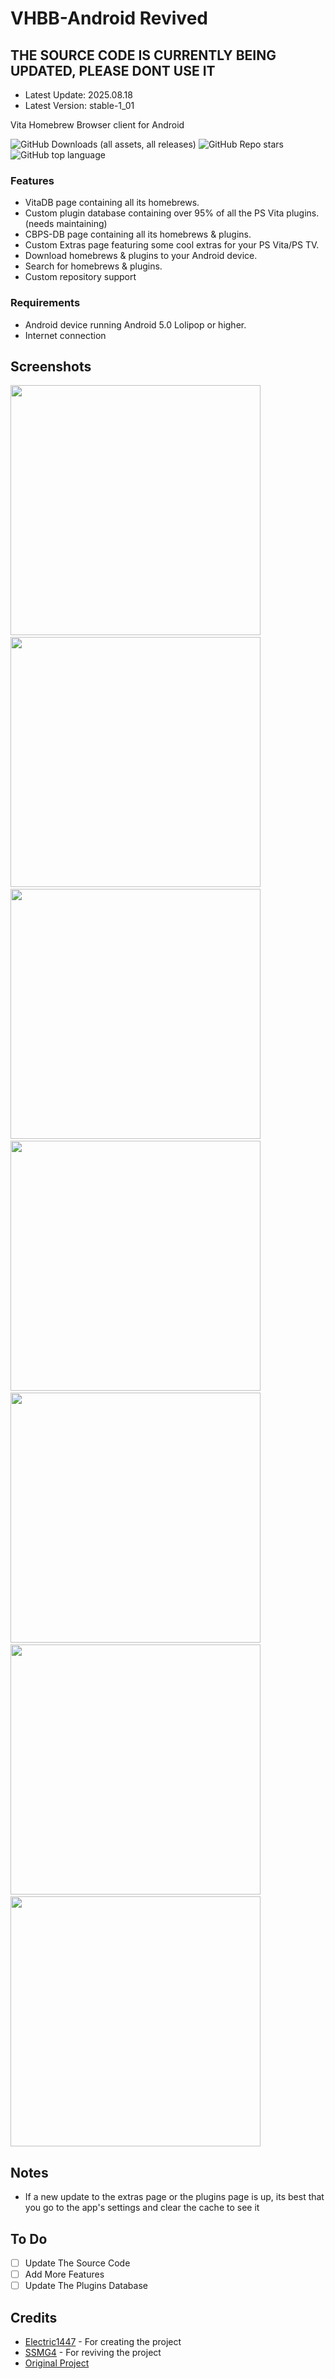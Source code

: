 # VHBB-Android Revived

## THE SOURCE CODE IS CURRENTLY BEING UPDATED, PLEASE DONT USE IT
- Latest Update: 2025.08.18
- Latest Version: stable-1_01

Vita Homebrew Browser client for Android

![GitHub Downloads (all assets, all releases)](https://img.shields.io/github/downloads/SSMG4/VHBB-Android-Revived/total)
![GitHub Repo stars](https://img.shields.io/github/stars/SSMG4/VHBB-Android-Revived)
![GitHub top language](https://img.shields.io/github/languages/top/SSMG4/VHBB-Android-Revived)

### Features
- VitaDB page containing all its homebrews.
- Custom plugin database containing over 95% of all the PS Vita plugins. (needs maintaining)
- CBPS-DB page containing all its homebrews & plugins.
- Custom Extras page featuring some cool extras for your PS Vita/PS TV.
- Download homebrews & plugins to your Android device.
- Search for homebrews & plugins.
- Custom repository support

### Requirements
- Android device running Android 5.0 Lolipop or higher.
- Internet connection

## Screenshots
<img src="screenshots/VitaDB-Preview.png" width="400"> &nbsp; <img src="screenshots/Plugins-Preview.png" width="400"> &nbsp; <img src="screenshots/CBPSDB-Preview.png" width="400"> &nbsp; <img src="screenshots/Extras-Preview.png" width="400"> &nbsp; <img src="screenshots/CustomRepos1-Preview.png" width="400"> &nbsp; <img src="screenshots/Drawer-Preview.png" width="400"> &nbsp; <img src="screenshots/Homebrew-Preview.png" width="400">

## Notes
- If a new update to the extras page or the plugins page is up, its best that you go to the app's settings and clear the cache to see it

## To Do
- [ ] Update The Source Code
- [ ] Add More Features
- [ ] Update The Plugins Database

## Credits
- [Electric1447](https://github.com/Electric1447) - For creating the project
- [SSMG4](https://github.com/SSMG4) - For reviving the project
- [Original Project](https://github.com/Electric1447/VHBB-Android)
